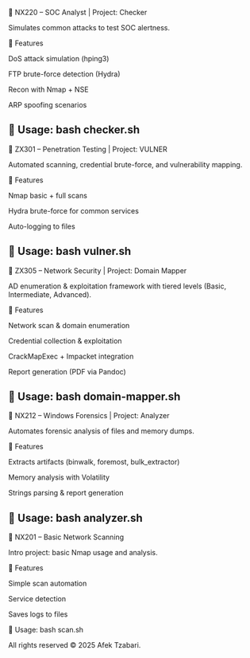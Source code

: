 📌 NX220 – SOC Analyst | Project: Checker

Simulates common attacks to test SOC alertness.

🔧 Features

DoS attack simulation (hping3)

FTP brute-force detection (Hydra)

Recon with Nmap + NSE

ARP spoofing scenarios

🚀 Usage:
bash checker.sh
--------------------------------------------------------------------------
📌 ZX301 – Penetration Testing | Project: VULNER

Automated scanning, credential brute-force, and vulnerability mapping.

🔧 Features

Nmap basic + full scans

Hydra brute-force for common services

Auto-logging to files

🚀 Usage:
bash vulner.sh
--------------------------------------------------------------------------
📌 ZX305 – Network Security | Project: Domain Mapper

AD enumeration & exploitation framework with tiered levels (Basic, Intermediate, Advanced).

🔧 Features

Network scan & domain enumeration

Credential collection & exploitation

CrackMapExec + Impacket integration

Report generation (PDF via Pandoc)

🚀 Usage:
bash domain-mapper.sh
--------------------------------------------------------------------------
📌 NX212 – Windows Forensics | Project: Analyzer

Automates forensic analysis of files and memory dumps.

🔧 Features

Extracts artifacts (binwalk, foremost, bulk_extractor)

Memory analysis with Volatility

Strings parsing & report generation

🚀 Usage:
bash analyzer.sh
--------------------------------------------------------------------------
📌 NX201 – Basic Network Scanning

Intro project: basic Nmap usage and analysis.

🔧 Features

Simple scan automation

Service detection

Saves logs to files

🚀 Usage:
bash scan.sh

All rights reserved © 2025 Afek Tzabari.
